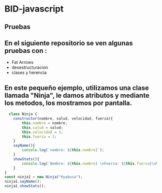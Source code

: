 # BID-javascript
## Pruebas
## En el siguiente repositorio se ven algunas pruebas con :
- Fat Arrows
- desestructuracion 
- clases y herencia

## En este pequeño ejemplo, utilizamos una clase llamada "Ninja", le damos atributos y mediante los metodos, los mostramos por pantalla.

```javascript
  class Ninja {
    constructor(nombre, salud, velocidad, fuerza){
        this.nombre = nombre;
        this.salud = salud;
        this.velocidad = 3;
        this.fuerza = 3;
    }
    sayName(){
        console.log(`nombre: ${this.nombre}`);
    }
    showStats(){
        console.log(`Nombre: ${this.nombre} \nFuerza: ${this.fuerza}\nVelocidad: ${this.velocidad}\nSalud: ${this.salud} `);
    }
}
const ninja1 = new Ninja("Hyabusa");
ninja1.sayName();
ninja1.showStats();
```

